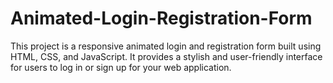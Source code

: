 # Animated-Login-Registration-Form

This project is a responsive animated login and registration form built using HTML, CSS, and JavaScript. It provides a stylish and user-friendly interface for users to log in or sign up for your web application.
